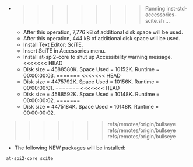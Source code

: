 * >>>>>>>>> Running inst-std-accessories-scite.sh ...
  * After this operation, 7,776 kB of additional disk space will be used.
  * After this operation, 444 kB of additional disk space will be used.
  * Install Text Editor: SciTE.
  * Insert SciTE in Accessories menu.
  * Install at-spi2-core to shut up Accessibility warning message.
<<<<<<< HEAD
  * Disk size = 4588580K. Space Used = 10152K. Runtime = 00:00:00:03.
=======
<<<<<<< HEAD
  * Disk size = 4475792K. Space Used = 10156K. Runtime = 00:00:00:01.
=======
<<<<<<< HEAD
  * Disk size = 4588592K. Space Used = 10148K. Runtime = 00:00:00:02.
=======
  * Disk size = 4475184K. Space Used = 10148K. Runtime = 00:00:00:02.
>>>>>>> refs/remotes/origin/bullseye
>>>>>>> refs/remotes/origin/bullseye
>>>>>>> refs/remotes/origin/bullseye
  * The following NEW packages will be installed:
  ```bash
at-spi2-core scite
  ```
